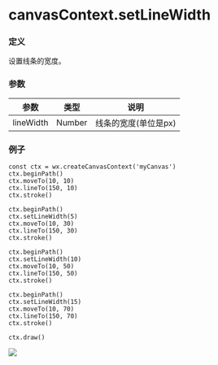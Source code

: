 <!-- https://mp.weixin.qq.com/debug/wxadoc/dev/api/canvas/set-line-width.html -->

canvasContext.setLineWidth
==========================

### 定义

设置线条的宽度。

### 参数

  参数        |  类型     |  说明           
--------------|-----------|-----------------
  lineWidth   |  Number   |线条的宽度(单位是px)

### 例子

    const ctx = wx.createCanvasContext('myCanvas')
    ctx.beginPath()
    ctx.moveTo(10, 10)
    ctx.lineTo(150, 10)
    ctx.stroke()
    
    ctx.beginPath()
    ctx.setLineWidth(5)
    ctx.moveTo(10, 30)
    ctx.lineTo(150, 30)
    ctx.stroke()
    
    ctx.beginPath()
    ctx.setLineWidth(10)
    ctx.moveTo(10, 50)
    ctx.lineTo(150, 50)
    ctx.stroke()
    
    ctx.beginPath()
    ctx.setLineWidth(15)
    ctx.moveTo(10, 70)
    ctx.lineTo(150, 70)
    ctx.stroke()
    
    ctx.draw()
    

![](https://mp.weixin.qq.com/debug/wxadoc/dev/image/canvas/line-width.png?t=201828)
